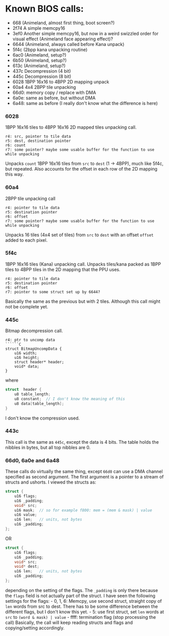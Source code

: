 # Known BIOS calls:
 - 668 (Animeland, almost first thing, boot screen?)
 - 2f74 A simple memcpy16
 - 3ef0 Another simple memcpy16, but now in a weird swizzled order for visual effect (Animeland face appearing effect)?
 - 6644 (Animeland, always called before Kana unpack)
 - 5f4c (2bpp kana unpacking routine)
 - 6ac0 (Animeland, setup?)
 - 6b50 (Animeland, setup?)
 - 613c (Animeland, setup?)
 - 437c Decompression (4 bit)
 - 445c Decompression (8 bit)
 - 6028 1BPP 16x16 to 4BPP 2D mapping unpack
 - 60a4 4x4 2BPP tile unpacking
 - 66d0: memory copy / replace with DMA
 - 6a0e: same as before, but without DMA
 - 6a48: same as before (I really don't know what the difference is here)

### 6028

1BPP 16x16 tiles to 4BPP 16x16 2D mapped tiles unpacking call. 
```
r4: src, pointer to tile data
r5: dest, destination pointer
r6: count
r7: some pointer? maybe some usable buffer for the function to use while unpacking
```
Unpacks `count` 1BPP 16x16 tiles from `src` to `dest` (1 -> 4BPP), much like 5f4c, but repeated. 
Also accounts for the offset in each row of the 2D mapping this way.

### 60a4

2BPP tile unpacking call
```
r4: pointer to tile data
r5: destination pointer
r6: offset
r7: some pointer? maybe some usable buffer for the function to use while unpacking
```
Unpacks 16 tiles (4x4 set of tiles) from `src` to `dest` with an offset `offset` added to each pixel.
 
### 5f4c

1BPP 16x16 tiles (Kana) unpacking call. Unpacks tiles/kana packed as 1BPP tiles to 4BPP tiles in the 2D mapping
that the PPU uses.
```
r4: pointer to tile data
r5: destination pointer
r6: offset
r7: pointer to some struct set up by 6644?
```
Basically the same as the previous but with 2 tiles. Although this call might not be complete yet.

### 445c

Bitmap decompression call. 
```
r4: ptr to uncomp data
``````C
struct BitmapUncompData {
    u16 width;
    u16 height;
    struct header* header;
    void* data;
}
```
where 
```C
struct  header {
    u8 table_length;
    u8 constant;  // I don't know the meaning of this
    u8 data[table_length];
}
```
I don't know the compression used.

### 443c
This call is the same as `445c`, except the data is 4 bits. The table holds the nibbles in bytes,
but all top nibbles are 0.

### 66d0, 6a0e and 6a48

These calls do virtually the same thing, except `66d0` can use a DMA channel specified as second argument.
The first argument is a pointer to a stream of structs and ushorts. I viewed the structs as:
```C
struct {
    u16 flags;
    u16 _padding;
    void* src;
    u16 mask;  // so for example f800: mem = (mem & mask) | value
    u16 value;
    u16 len;   // units, not bytes
    u16 _padding;
};
```
OR
```C
struct {
    u16 flags;
    u16 _padding;
    void* src;
    void* dest;
    u16 len;   // units, not bytes
    u16 _padding;
};
```
depending on the setting of the flags. The `_padding` is only there because the `flags` field is not actually 
part of the struct. I have seen the following settings for the flags:
    - 0, 1, 6: Memcpy, use second struct, straight copy of `len` words from src to dest. There has to be some difference
       between the different flags, but I don't know this yet.
    - 5: use first struct, set `len` words at `src` to `(word & mask) | value`
    - ffff: termination flag (stop processing the call)
Basically, the call will keep reading structs and flags and copying/setting accordingly.